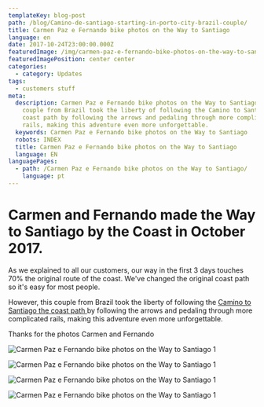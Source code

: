 ```yaml
---
templateKey: blog-post
path: /blog/Camino-de-santiago-starting-in-porto-city-brazil-couple/
title: Carmen Paz e Fernando bike photos on the Way to Santiago
language: en
date: 2017-10-24T23:00:00.000Z
featuredImage: /img/carmen-paz-e-fernando-bike-photos-on-the-way-to-santiago-5.png
featuredImagePosition: center center
categories:
  - category: Updates
tags:
  - customers stuff
meta:
  description: Carmen Paz e Fernando bike photos on the Way to Santiago.This
    couple from Brazil took the liberty of following the Camino to Santiago the
    coast path by following the arrows and pedaling through more complicated
    rails, making this adventure even more unforgettable.
  keywords: Carmen Paz e Fernando bike photos on the Way to Santiago
  robots: INDEX
  title: Carmen Paz e Fernando bike photos on the Way to Santiago
  language: EN
languagePages:
  - path: /Carmen Paz e Fernando bike photos on the Way to Santiago/
    language: pt
---
```

# Carmen and Fernando made the Way to Santiago by the Coast in October 2017.

As we explained to all our customers, our way in the first 3 days touches 70% the original route of the coast. We've changed the original coast path so it's easy for most people.

However, this couple from Brazil took the liberty of following the [Camino to Santiago the coast path ](https://topbiketoursportugal.com/porto-santiago-compostela-bike-tour/)by following the arrows and pedaling through more complicated rails, making this adventure even more unforgettable.

Thanks for the photos Carmen and Fernando

![Carmen Paz e Fernando bike photos on the Way to Santiago 1](/img/carmen-paz-e-fernando-bike-photos-on-the-way-to-santiago-11.png "Carmen Paz e Fernando bike photos on the Way to Santiago 1")

![Carmen Paz e Fernando bike photos on the Way to Santiago 1](/img/carmen-paz-e-fernando-bike-photos-on-the-way-to-santiago-12.png "Carmen Paz e Fernando bike photos on the Way to Santiago 1")

![Carmen Paz e Fernando bike photos on the Way to Santiago 1](/img/carmen-paz-e-fernando-bike-photos-on-the-way-to-santiago-10.png "Carmen Paz e Fernando bike photos on the Way to Santiago 1")

![Carmen Paz e Fernando bike photos on the Way to Santiago 1](/img/carmen-paz-e-fernando-bike-photos-on-the-way-to-santiago-10.png "Carmen Paz e Fernando bike photos on the Way to Santiago 1")
